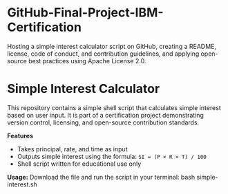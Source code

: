 # GitHub-Final-Project-IBM-Certification
Hosting a simple interest calculator script on GitHub, creating a README, license, code of conduct, and contribution guidelines, and applying open-source best practices using Apache License 2.0.

# Simple Interest Calculator

This repository contains a simple shell script that calculates simple interest based on user input. It is part of a certification project demonstrating version control, licensing, and open-source contribution standards.

**Features**
- Takes principal, rate, and time as input
- Outputs simple interest using the formula: `SI = (P × R × T) / 100`
- Shell script written for educational use only

**Usage:**
Download the file and run the script in your terminal: bash simple-interest.sh
